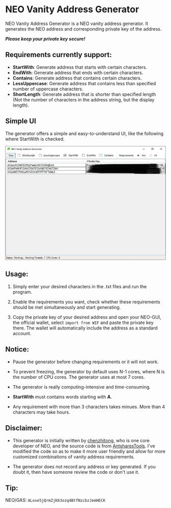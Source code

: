 # NEO Vanity Address Generator

NEO Vanity Address Generator is a NEO vanity address generator. 
It generates the NEO address and corresponding private key of the address.

***Please keep your private key secure!***

## Requirements currently support:

* **StartWith**: Generate address that starts with certain characters.
* **EndWith**: Generate address that ends with certain characters.
* **Contains**: Generate address that contains certain characters.
* **LessUppercase**: Generate address that contains less than specified number of uppercase characters.
* **ShortLength**: Generate address that is shorter than specified length (Not the number of characters in the address string, but the display length).

## Simple UI

The generator offers a simple and easy-to-understand UI, like the following where StartWith is checked.

![Main View](/mainview.jpg)

## Usage:

1. Simply enter your desired characters in the .txt files and run the program.

2. Enable the requirements you want, check whether these requirements should be met simultaneously and start generating.

3. Copy the private key of your desired address and open your NEO-GUI, the official wallet, select ```import from WIF``` 
and paste the private key there.
The wallet will automatically include the address as a standard account.

## Notice:
 
* Pause the generator before changing requirements or it will not work.

* To prevent freezing, the generator by default uses N-1 cores, where N is the number of CPU cores. 
The generator uses at most 7 cores.

* The generator is really computing-intensive and time-consuming.

* **StartWith** must contains words starting with **A**.

* Any requirement with more than 3 characters takes minues. More than 4 characters may take hours.

## Disclaimer:

* This generator is initially written by [chenzhitong](https://github.com/chenzhitong), who is one core developer of NEO,
and the source code is from [AntsharesTools](https://github.com/chenzhitong/AntsharesTools). I've modified the code so as to make it more user friendly and allow for more customized combinations of vanity address requirements.

* The generator does not record any address or key generated. If you doubt it, then have someone review the code or don't use it.

## Tip:

NEO/GAS: ```ALove5jQrmZjK63ozq4BtfNzcbzJemHECK```